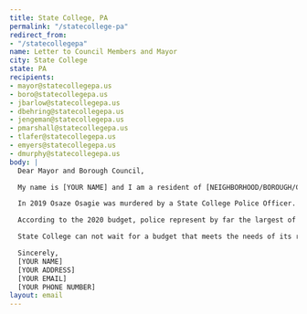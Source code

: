 ```yaml
---
title: State College, PA
permalink: "/statecollege-pa"
redirect_from:
- "/statecollegepa"
name: Letter to Council Members and Mayor
city: State College
state: PA
recipients:
- mayor@statecollegepa.us
- boro@statecollegepa.us
- jbarlow@statecollegepa.us
- dbehring@statecollegepa.us
- jengeman@statecollegepa.us
- pmarshall@statecollegepa.us
- tlafer@statecollegepa.us
- emyers@statecollegepa.us
- dmurphy@statecollegepa.us
body: |
  Dear Mayor and Borough Council,

  My name is [YOUR NAME] and I am a resident of [NEIGHBORHOOD/BOROUGH/CITY]. I am writing to ask you to defund the State College Police department.

  In 2019 Osaze Osagie was murdered by a State College Police Officer. Osaze's murder was deemed "justified" by the DA, but no citizen should be killed by their city. This use of public funds to kill is unacceptable.

  According to the 2020 budget, police represent by far the largest of all city general fund expenditures. At 38.3%, this over shadows every other public project. The funding used on the police department must be reallocated to useful social programs which help people, such as Osaze who was in a state of mental distress, rather than on the use of force to end lives. We must invest in housing, jobs, youth programs, restorative justice, and mental health workers to keep the community safe

  State College can not wait for a budget that meets the needs of its residents. The only way to achieve this is to take immediate steps to defund the State College Police Department.

  Sincerely,
  [YOUR NAME]
  [YOUR ADDRESS]
  [YOUR EMAIL]
  [YOUR PHONE NUMBER]
layout: email
---
```


